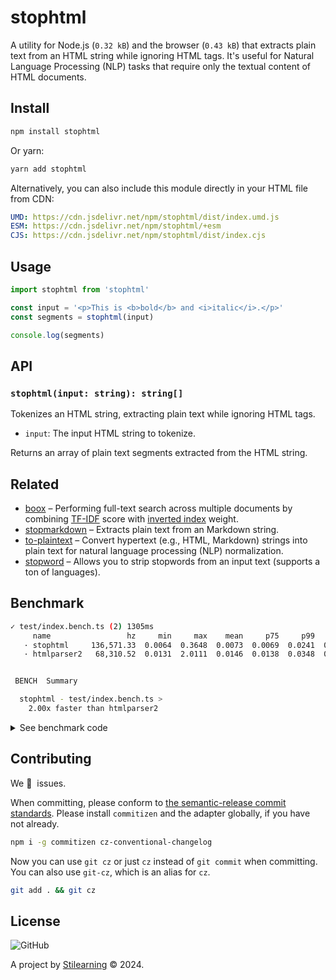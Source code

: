 # stophtml

A utility for Node.js (`0.32 kB`) and the browser (`0.43 kB`) that extracts plain text from an HTML string while ignoring HTML tags. It's useful for Natural Language Processing (NLP) tasks that require only the textual content of HTML documents.

## Install

```bash
npm install stophtml
```

Or yarn:

```bash
yarn add stophtml
```

Alternatively, you can also include this module directly in your HTML file from CDN:

```yml
UMD: https://cdn.jsdelivr.net/npm/stophtml/dist/index.umd.js
ESM: https://cdn.jsdelivr.net/npm/stophtml/+esm
CJS: https://cdn.jsdelivr.net/npm/stophtml/dist/index.cjs
```

## Usage

```js
import stophtml from 'stophtml'

const input = '<p>This is <b>bold</b> and <i>italic</i>.</p>'
const segments = stophtml(input)

console.log(segments)
```

## API

### `stophtml(input: string): string[]`

Tokenizes an HTML string, extracting plain text while ignoring HTML tags.

- `input`: The input HTML string to tokenize.

Returns an array of plain text segments extracted from the HTML string.

## Related

- [boox](https://github.com/bent10/boox) – Performing full-text search across multiple documents by combining [TF-IDF](https://en.wikipedia.org/wiki/Tf%E2%80%93idf) score with [inverted index](https://en.wikipedia.org/wiki/Inverted_index) weight.
- [stopmarkdown](https://github.com/bent10/stopmarkdown) – Extracts plain text from an Markdown string.
- [to-plaintext](https://github.com/bent10/to-plaintext) – Convert hypertext (e.g., HTML, Markdown) strings into plain text for natural language processing (NLP) normalization.
- [stopword](https://github.com/fergiemcdowall/stopword) – Allows you to strip stopwords from an input text (supports a ton of languages).

## Benchmark

```bash
✓ test/index.bench.ts (2) 1305ms
     name                 hz     min     max    mean     p75     p99    p995    p999     rme  samples
   · stophtml     136,571.33  0.0064  0.3648  0.0073  0.0069  0.0241  0.0263  0.1222  ±0.70%    68286   fastest
   · htmlparser2   68,310.52  0.0131  2.0111  0.0146  0.0138  0.0348  0.0458  0.0769  ±0.96%    34156


 BENCH  Summary

  stophtml - test/index.bench.ts >
    2.00x faster than htmlparser2
```

<details>
<summary>See benchmark code</summary>

```js
import { bench } from 'vitest'
import { Parser } from 'htmlparser2'
import stophtml from 'stophtml'

const html = getHtml()

bench('stophtml', () => {
  stophtml(html)
})

bench('htmlparser2', () => {
  htmlparser2Parser(html)
})

function htmlparser2Parser(text: string) {
  const res: string[] = []

  const parser = new Parser({
    ontext(data) {
      res.push(data)
    }
  })

  parser.write(text)
  parser.end()

  return res.join(' ')
}

function getHtml() {
  return `<!DOCTYPE html>
<html lang="en">
<head>
    <meta charset="UTF-8">
    <meta name="viewport" content="width=device-width, initial-scale=1.0">
    <title>HTML Template</title>
</head>
<body>
    <h1>Welcome to my HTML Template</h1>
    <p>This is a paragraph within the HTML template.</p>
    <ul>
        <li>List item 1</li>
        <li>List item 2</li>
        <li>List item 3</li>
    </ul>
    <img src="https://example.com/image.jpg" alt="Example Image">
    <a href="https://example.com">Visit our website</a>
</body>
</html>
`
}
```

</details>

## Contributing

We 💛&nbsp; issues.

When committing, please conform to [the semantic-release commit standards](https://www.conventionalcommits.org/). Please install `commitizen` and the adapter globally, if you have not already.

```bash
npm i -g commitizen cz-conventional-changelog
```

Now you can use `git cz` or just `cz` instead of `git commit` when committing. You can also use `git-cz`, which is an alias for `cz`.

```bash
git add . && git cz
```

## License

![GitHub](https://img.shields.io/github/license/bent10/stophtml)

A project by [Stilearning](https://stilearning.com) &copy; 2024.
